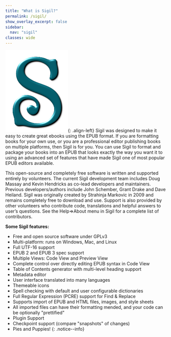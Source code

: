 ```yaml
---
title: "What is Sigil?"
permalink: /sigil/
show_overlay_excerpt: false
sidebar:
  nav: "sigil"
classes: wide
---
```


![Sigil icon](/assets/images/sigil-256.png){: .align-left}
Sigil was designed to make it easy to create great ebooks using the EPUB format. If you are formatting books for your own use, or you are a professional editor publishing books on multiple platforms, then Sigil is for you. You can use Sigil to format and package your books into an EPUB that looks exactly the way you want it to using an advanced set of features that have made Sigil one of most popular EPUB editors available.

This open-source and completely free software is written and supported entirely by volunteers. The current Sigil development team includes Doug Massay and Kevin Hendricks as co-lead developers and maintainers. Previous developers/authors include John Schember, Grant Drake and Dave Heiland. Sigil was originally created by Strahinja Markovic in 2009 and remains completely free to download and use. Support is also provided by other volunteers who contribute code, translations and helpful answers to user’s questions. See the Help=>About menu in Sigil for a complete list of contributors.

__Some Sigil features:__

- Free and open source software under GPLv3
- Multi-platform: runs on Windows, Mac, and Linux
- Full UTF-16 support
- EPUB 2 and EPUB 3 spec support
- Multiple Views: Code View and Preview View
- Complete control over directly editing EPUB syntax in Code View
- Table of Contents generator with multi-level heading support
- Metadata editor
- User interface translated into many languages
- Themeable icons
- Spell checking with default and user configurable dictionaries
- Full Regular Expression (PCRE) support for Find &amp; Replace
- Supports import of EPUB and HTML files, images, and style sheets
- All imported files can have their formatting mended, and your code can be optionally "prettified"
- Plugin Support
- Checkpoint support (compare "snapshots" of changes)
- Pies and Puppies!
{: .notice--info}
